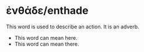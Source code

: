 # ἐνθάδε/enthade
This word is used to describe an action. It is an adverb.

* This word can mean here.
* This word can mean there.
